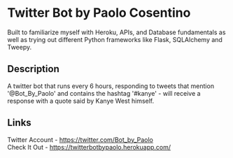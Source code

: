 # Twitter Bot by Paolo Cosentino

Built to familiarize myself with Heroku, APIs, and Database fundamentals as well
as trying out different Python frameworks like Flask, SQLAlchemy and Tweepy.

## Description

A twitter bot that runs every 6 hours, responding to tweets that mention '@Bot_By_Paolo'
and contains the hashtag '#kanye' - will receive a response with a quote said by Kanye
West himself.   

## Links

Twitter Account -  https://twitter.com/Bot_by_Paolo   
Check It Out - https://twitterbotbypaolo.herokuapp.com/
